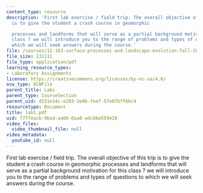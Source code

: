 ```yaml
---
content_type: resource
description: 'First lab exercise / field trip. The overall objective of this trip
  is to give the student a crash course in geomorphic

  processes and landforms that will serve as a partial background motivation for this
  class ? we will introduce you to the range of problems and types of questions to
  which we will seek answers during the course.'
file: /courses/12-163-surface-processes-and-landscape-evolution-fall-2004/f7f7eacb9badaa660aa8adc86e559410_lab1.pdf
file_size: 131111
file_type: application/pdf
learning_resource_types:
- Laboratory Assignments
license: https://creativecommons.org/licenses/by-nc-sa/4.0/
ocw_type: OCWFile
parent_title: Labs
parent_type: CourseSection
parent_uid: d151e34c-e283-2e8b-feef-57e07bff6bc4
resourcetype: Document
title: lab1.pdf
uid: f7f7eacb-9bad-aa66-0aa8-adc86e559410
video_files:
  video_thumbnail_file: null
video_metadata:
  youtube_id: null
---
```

First lab exercise / field trip. The overall objective of this trip is to give the student a crash course in geomorphic
processes and landforms that will serve as a partial background motivation for this class ? we will introduce you to the range of problems and types of questions to which we will seek answers during the course.